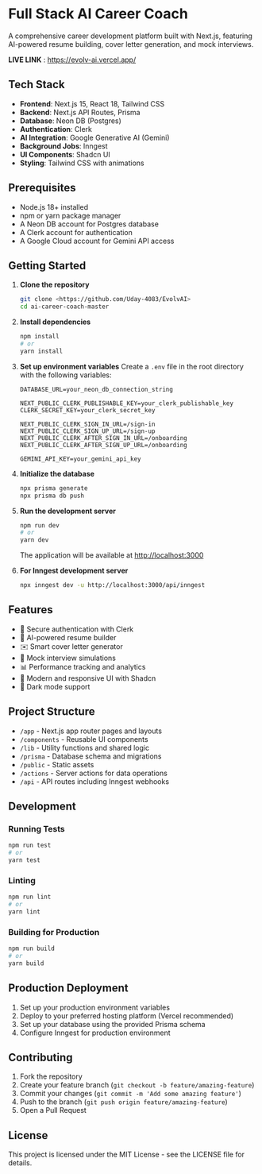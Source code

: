 # Full Stack AI Career Coach

A comprehensive career development platform built with Next.js, featuring AI-powered resume building, cover letter generation, and mock interviews.

**LIVE LINK** : https://evolv-ai.vercel.app/

## Tech Stack

- **Frontend**: Next.js 15, React 18, Tailwind CSS
- **Backend**: Next.js API Routes, Prisma
- **Database**: Neon DB (Postgres)
- **Authentication**: Clerk
- **AI Integration**: Google Generative AI (Gemini)
- **Background Jobs**: Inngest
- **UI Components**: Shadcn UI
- **Styling**: Tailwind CSS with animations

## Prerequisites

- Node.js 18+ installed
- npm or yarn package manager
- A Neon DB account for Postgres database
- A Clerk account for authentication
- A Google Cloud account for Gemini API access

## Getting Started

1. **Clone the repository**
   ```bash
   git clone <https://github.com/Uday-4083/EvolvAI>
   cd ai-career-coach-master
   ```

2. **Install dependencies**
   ```bash
   npm install
   # or
   yarn install
   ```

3. **Set up environment variables**
   Create a `.env` file in the root directory with the following variables:
   ```
   DATABASE_URL=your_neon_db_connection_string
   
   NEXT_PUBLIC_CLERK_PUBLISHABLE_KEY=your_clerk_publishable_key
   CLERK_SECRET_KEY=your_clerk_secret_key
   
   NEXT_PUBLIC_CLERK_SIGN_IN_URL=/sign-in
   NEXT_PUBLIC_CLERK_SIGN_UP_URL=/sign-up
   NEXT_PUBLIC_CLERK_AFTER_SIGN_IN_URL=/onboarding
   NEXT_PUBLIC_CLERK_AFTER_SIGN_UP_URL=/onboarding
   
   GEMINI_API_KEY=your_gemini_api_key
   ```

4. **Initialize the database**
   ```bash
   npx prisma generate
   npx prisma db push
   ```

5. **Run the development server**
   ```bash
   npm run dev
   # or
   yarn dev
   ```
   The application will be available at [http://localhost:3000](http://localhost:3000)

6. **For Inngest development server**
   ```bash
   npx inngest dev -u http://localhost:3000/api/inngest
   ```

## Features

- 🔐 Secure authentication with Clerk
- 📝 AI-powered resume builder
- ✉️ Smart cover letter generator
- 🎯 Mock interview simulations
- 📊 Performance tracking and analytics
- 🎨 Modern and responsive UI with Shadcn
- 🌙 Dark mode support

## Project Structure

- `/app` - Next.js app router pages and layouts
- `/components` - Reusable UI components
- `/lib` - Utility functions and shared logic
- `/prisma` - Database schema and migrations
- `/public` - Static assets
- `/actions` - Server actions for data operations
- `/api` - API routes including Inngest webhooks

## Development

### Running Tests
```bash
npm run test
# or
yarn test
```

### Linting
```bash
npm run lint
# or
yarn lint
```

### Building for Production
```bash
npm run build
# or
yarn build
```

## Production Deployment

1. Set up your production environment variables
2. Deploy to your preferred hosting platform (Vercel recommended)
3. Set up your database using the provided Prisma schema
4. Configure Inngest for production environment

## Contributing

1. Fork the repository
2. Create your feature branch (`git checkout -b feature/amazing-feature`)
3. Commit your changes (`git commit -m 'Add some amazing feature'`)
4. Push to the branch (`git push origin feature/amazing-feature`)
5. Open a Pull Request

## License

This project is licensed under the MIT License - see the LICENSE file for details.
